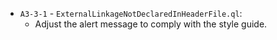 - `A3-3-1` - `ExternalLinkageNotDeclaredInHeaderFile.ql`:
  - Adjust the alert message to comply with the style guide.